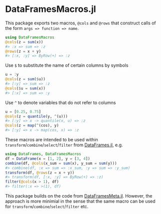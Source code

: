 DataFramesMacros.jl
=============

This package exports two macros, `@cols` and `@rows` that construct calls of the form `args => function => name`.

```julia
using DataFramesMacros
@cols(z = sum(x))
#> :x => sum => :z
@rows(z = x + y)
#> [:x, :y] => ByRow(+) => :z
```

Use `$` to substitute the name of certain columns by symbols
```julia
u = :y
@cols(z = sum($u))
#> [:y] => sum => :z
@cols($u = sum(x))
#> [:x] => sum => :y
```

Use `^` to denote variables that do not refer to columns
```julia
u = [0.25, 0.75]
@cols(z = quantile(y, ^(u)))
#> [:y] => x -> quantile(x, u) => :z
@cols(z = map(^(cos), y)
#> [:y] => x -> map(cos, x) => :z
```

These macros are intended to be used within `transform`/`combine`/`select`/`filter` from  [DataFrames.jl](https://github.com/JuliaData/DataFrames.jl), e.g.

```julia
using DataFrames, DataFramesMacros
df = DataFrame(x = [1, 2], y = [3, 4])
combine(df, @cols(x_sum = sum(x), y_sum = sum(y)))
#> combine(df, :x => sum => :x_sum, :y => sum => :y_sum)
transform(df, @rows(z = x + y))
#> transform(df, [:x, :y] => ByRow(+) => :z)
filter(@cols(x > 1), df)
#> filter(:x => >(1), df)
```

This package builds on the code from [DataFramesMeta.jl](https://github.com/JuliaData/DataFramesMeta.jl). However, the approach is more minimial in the sense that the same macro can be used for `transform`/`combine`/`select`/`filter` etc. 



